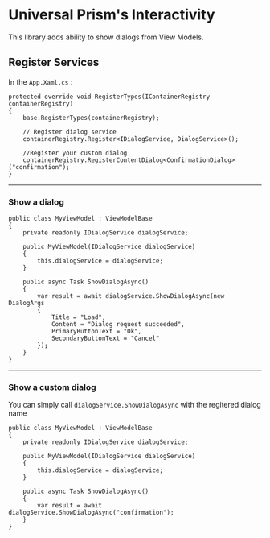 ﻿# Universal Prism's Interactivity 

This library adds ability to show dialogs from View Models.

## Register Services

In the `App.Xaml.cs` :

    protected override void RegisterTypes(IContainerRegistry containerRegistry)
    {
        base.RegisterTypes(containerRegistry);
                
        // Register dialog service
        containerRegistry.Register<IDialogService, DialogService>();

        //Register your custom dialog
        containerRegistry.RegisterContentDialog<ConfirmationDialog>("confirmation");
    }
----

### Show a dialog

    public class MyViewModel : ViewModelBase
    {
        private readonly IDialogService dialogService;

        public MyViewModel(IDialogService dialogService)
        {
            this.dialogService = dialogService;
        }

        public async Task ShowDialogAsync()
        {
            var result = await dialogService.ShowDialogAsync(new DialogArgs
            {
                Title = "Load",
                Content = "Dialog request succeeded",
                PrimaryButtonText = "Ok",
                SecondaryButtonText = "Cancel"
            });
        }
    }

----
### Show a custom dialog

You can simply call `dialogService.ShowDialogAsync` with the regitered dialog name

    public class MyViewModel : ViewModelBase
    {
        private readonly IDialogService dialogService;

        public MyViewModel(IDialogService dialogService)
        {
            this.dialogService = dialogService;
        }
        
        public async Task ShowDialogAsync()
        {
            var result = await dialogService.ShowDialogAsync("confirmation");
        }
    }